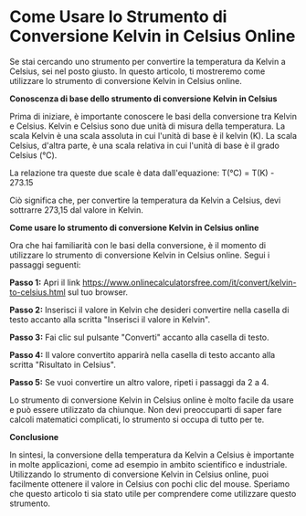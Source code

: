 Come Usare lo Strumento di Conversione Kelvin in Celsius Online
===============================================================

Se stai cercando uno strumento per convertire la temperatura da Kelvin a Celsius, sei nel posto giusto. In questo articolo, ti mostreremo come utilizzare lo strumento di conversione Kelvin in Celsius online.

**Conoscenza di base dello strumento di conversione Kelvin in Celsius**

Prima di iniziare, è importante conoscere le basi della conversione tra Kelvin e Celsius. Kelvin e Celsius sono due unità di misura della temperatura. La scala Kelvin è una scala assoluta in cui l'unità di base è il kelvin (K). La scala Celsius, d'altra parte, è una scala relativa in cui l'unità di base è il grado Celsius (°C).

La relazione tra queste due scale è data dall'equazione: T(°C) = T(K) - 273.15

Ciò significa che, per convertire la temperatura da Kelvin a Celsius, devi sottrarre 273,15 dal valore in Kelvin.

**Come usare lo strumento di conversione Kelvin in Celsius online**

Ora che hai familiarità con le basi della conversione, è il momento di utilizzare lo strumento di conversione Kelvin in Celsius online. Segui i passaggi seguenti:

**Passo 1:** Apri il link <https://www.onlinecalculatorsfree.com/it/convert/kelvin-to-celsius.html> sul tuo browser.

**Passo 2:** Inserisci il valore in Kelvin che desideri convertire nella casella di testo accanto alla scritta "Inserisci il valore in Kelvin".

**Passo 3:** Fai clic sul pulsante "Converti" accanto alla casella di testo.

**Passo 4:** Il valore convertito apparirà nella casella di testo accanto alla scritta "Risultato in Celsius".

**Passo 5:** Se vuoi convertire un altro valore, ripeti i passaggi da 2 a 4.

Lo strumento di conversione Kelvin in Celsius online è molto facile da usare e può essere utilizzato da chiunque. Non devi preoccuparti di saper fare calcoli matematici complicati, lo strumento si occupa di tutto per te.

**Conclusione**

In sintesi, la conversione della temperatura da Kelvin a Celsius è importante in molte applicazioni, come ad esempio in ambito scientifico e industriale. Utilizzando lo strumento di conversione Kelvin in Celsius online, puoi facilmente ottenere il valore in Celsius con pochi clic del mouse. Speriamo che questo articolo ti sia stato utile per comprendere come utilizzare questo strumento.